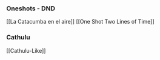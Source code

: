 

### Oneshots - DND
[[La Catacumba en el aire]]
[[One Shot Two Lines of Time]]


### Cathulu
[[Cathulu-Like]]
















